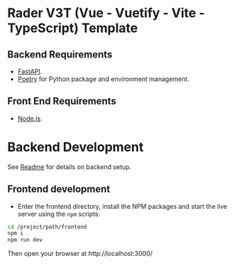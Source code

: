 # Rader V3T (Vue - Vuetify - Vite - TypeScript) Template

## Backend Requirements

* [FastAPI](https://fastapi.tiangolo.com/).
* [Poetry](https://python-poetry.org/) for Python package and environment management.

## Front End Requirements

* [Node.js](https://nodejs.org/en/).

# Backend Development
See [Readme](backend/readme.md) for details on backend setup.

## Frontend development

* Enter the frontend directory, install the NPM packages and start the live server using the `npm` scripts:

```bash
cd /project/path/frontend
npm i
npm run dev
```

Then open your browser at http://localhost:3000/
